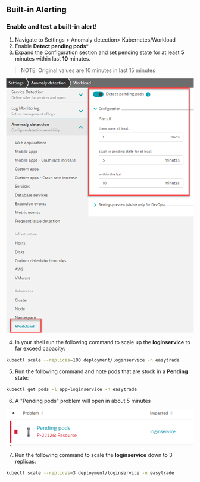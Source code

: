 ## Built-in Alerting

### Enable and test a built-in alert!

1. Navigate to Settings > Anomaly detection> Kubernetes/Workload
2. Enable **Detect pending pods***
3. Expand the Configuration section and set pending state for at least **5** minutes within last **10** minutes.
> NOTE: Original values are 10 minutes in last 15 minutes

![pending_pod](../../../assets/images/k8s_pending_pods.png)

4. In your shell run the following command to scale up the **loginservice** to far exceed capacity:

```bash
kubectl scale --replicas=100 deployment/loginservice -n easytrade
```

5. Run the following command and note pods that are stuck in a **Pending** state:

```bash
kubectl get pods -l app=loginservice -n easytrade
```

6. A "Pending pods" problem will open in about 5 minutes

![problem](../../../assets/images/k8s_pending_pod_problem.png)

7. Run the following command to scale the **loginservice** down to 3 replicas:

```bash
kubectl scale --replicas=3 deployment/loginservice -n easytrade
```
